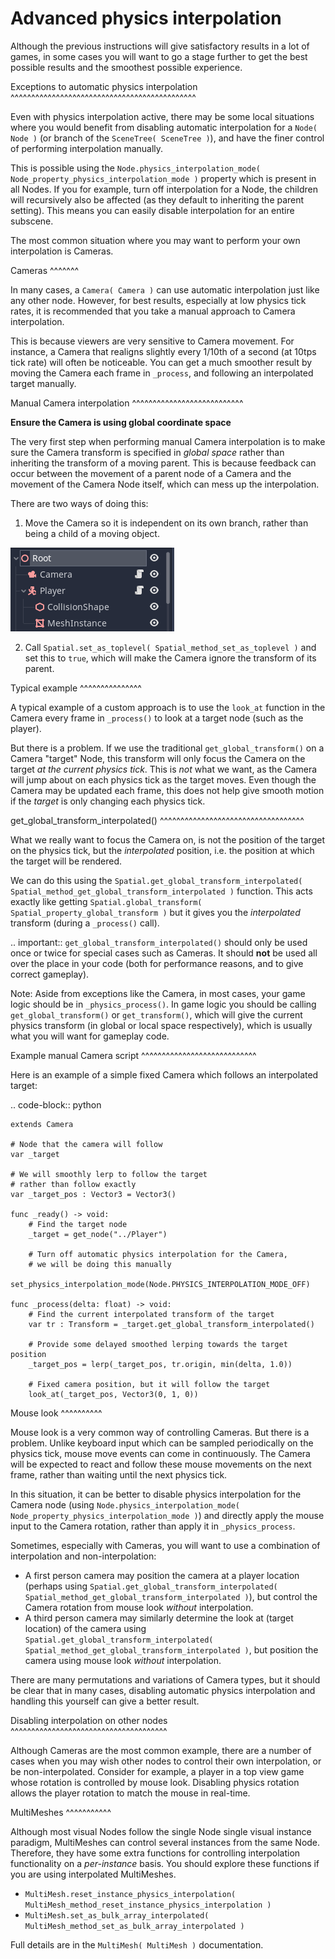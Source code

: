 

Advanced physics interpolation
==============================

Although the previous instructions will give satisfactory results in a lot of games, in some cases you will want to go a stage further to get the best possible results and the smoothest possible experience.

Exceptions to automatic physics interpolation
^^^^^^^^^^^^^^^^^^^^^^^^^^^^^^^^^^^^^^^^^^^^^

Even with physics interpolation active, there may be some local situations where you would benefit from disabling automatic interpolation for a `Node( Node )` (or branch of the `SceneTree( SceneTree )`), and have the finer control of performing interpolation manually.

This is possible using the `Node.physics_interpolation_mode( Node_property_physics_interpolation_mode )` property which is present in all Nodes. If you for example, turn off interpolation for a Node, the children will recursively also be affected (as they default to inheriting the parent setting). This means you can easily disable interpolation for an entire subscene.

The most common situation where you may want to perform your own interpolation is Cameras.

Cameras
^^^^^^^

In many cases, a `Camera( Camera )` can use automatic interpolation just like any other node. However, for best results, especially at low physics tick rates, it is recommended that you take a manual approach to Camera interpolation.

This is because viewers are very sensitive to Camera movement. For instance, a Camera that realigns slightly every 1/10th of a second (at 10tps tick rate) will often be noticeable. You can get a much smoother result by moving the Camera each frame in `_process`, and following an interpolated target manually.

Manual Camera interpolation
^^^^^^^^^^^^^^^^^^^^^^^^^^^

**Ensure the Camera is using global coordinate space**

The very first step when performing manual Camera interpolation is to make sure the Camera transform is specified in *global space* rather than inheriting the transform of a moving parent. This is because feedback can occur between the movement of a parent node of a Camera and the movement of the Camera Node itself, which can mess up the interpolation.

There are two ways of doing this:

1) Move the Camera so it is independent on its own branch, rather than being a child of a moving object.

![](img/fti_camera_worldspace.png)

2) Call `Spatial.set_as_toplevel( Spatial_method_set_as_toplevel )` and set this to `true`, which will make the Camera ignore the transform of its parent.

Typical example
^^^^^^^^^^^^^^^

A typical example of a custom approach is to use the `look_at` function in the Camera every frame in `_process()` to look at a target node (such as the player).

But there is a problem. If we use the traditional `get_global_transform()` on a Camera "target" Node, this transform will only focus the Camera on the target *at the current physics tick*. This is *not* what we want, as the Camera will jump about on each physics tick as the target moves. Even though the Camera may be updated each frame, this does not help give smooth motion if the *target* is only changing each physics tick.

get_global_transform_interpolated()
^^^^^^^^^^^^^^^^^^^^^^^^^^^^^^^^^^^

What we really want to focus the Camera on, is not the position of the target on the physics tick, but the *interpolated* position, i.e. the position at which the target will be rendered.

We can do this using the `Spatial.get_global_transform_interpolated( Spatial_method_get_global_transform_interpolated )` function. This acts exactly like getting `Spatial.global_transform( Spatial_property_global_transform )` but it gives you the *interpolated* transform (during a `_process()` call).

.. important:: `get_global_transform_interpolated()` should only be used once or twice for special cases such as Cameras. It should **not** be used all over the place in your code (both for performance reasons, and to give correct gameplay).

Note:
 Aside from exceptions like the Camera, in most cases, your game logic should be in `_physics_process()`. In game logic you should be calling `get_global_transform()` or `get_transform()`, which will give the current physics transform (in global or local space respectively), which is usually what you will want for gameplay code.

Example manual Camera script
^^^^^^^^^^^^^^^^^^^^^^^^^^^^

Here is an example of a simple fixed Camera which follows an interpolated target:

.. code-block:: python

	extends Camera
		
	# Node that the camera will follow
	var _target
		
	# We will smoothly lerp to follow the target
	# rather than follow exactly
	var _target_pos : Vector3 = Vector3()
		
	func _ready() -> void:
		# Find the target node
		_target = get_node("../Player")
		
		# Turn off automatic physics interpolation for the Camera,
		# we will be doing this manually
		set_physics_interpolation_mode(Node.PHYSICS_INTERPOLATION_MODE_OFF)
		
	func _process(delta: float) -> void:
		# Find the current interpolated transform of the target
		var tr : Transform = _target.get_global_transform_interpolated()
		
		# Provide some delayed smoothed lerping towards the target position 
		_target_pos = lerp(_target_pos, tr.origin, min(delta, 1.0))
		
		# Fixed camera position, but it will follow the target
		look_at(_target_pos, Vector3(0, 1, 0))

Mouse look
^^^^^^^^^^

Mouse look is a very common way of controlling Cameras. But there is a problem. Unlike keyboard input which can be sampled periodically on the physics tick, mouse move events can come in continuously. The Camera will be expected to react and follow these mouse movements on the next frame, rather than waiting until the next physics tick.

In this situation, it can be better to disable physics interpolation for the Camera node (using `Node.physics_interpolation_mode( Node_property_physics_interpolation_mode )`) and directly apply the mouse input to the Camera rotation, rather than apply it in `_physics_process`.

Sometimes, especially with Cameras, you will want to use a combination of interpolation and non-interpolation:

* A first person camera may position the camera at a player location (perhaps using `Spatial.get_global_transform_interpolated( Spatial_method_get_global_transform_interpolated )`), but control the Camera rotation from mouse look *without* interpolation.
* A third person camera may similarly determine the look at (target location) of the camera using `Spatial.get_global_transform_interpolated( Spatial_method_get_global_transform_interpolated )`, but position the camera using mouse look *without* interpolation.

There are many permutations and variations of Camera types, but it should be clear that in many cases, disabling automatic physics interpolation and handling this yourself can give a better result.

Disabling interpolation on other nodes
^^^^^^^^^^^^^^^^^^^^^^^^^^^^^^^^^^^^^^

Although Cameras are the most common example, there are a number of cases when you may wish other nodes to control their own interpolation, or be non-interpolated. Consider for example, a player in a top view game whose rotation is controlled by mouse look. Disabling physics rotation allows the player rotation to match the mouse in real-time.


MultiMeshes
^^^^^^^^^^^

Although most visual Nodes follow the single Node single visual instance paradigm, MultiMeshes can control several instances from the same Node. Therefore, they have some extra functions for controlling interpolation functionality on a *per-instance* basis. You should explore these functions if you are using interpolated MultiMeshes.

- `MultiMesh.reset_instance_physics_interpolation( MultiMesh_method_reset_instance_physics_interpolation )`
- `MultiMesh.set_as_bulk_array_interpolated( MultiMesh_method_set_as_bulk_array_interpolated )`

Full details are in the `MultiMesh( MultiMesh )` documentation.
